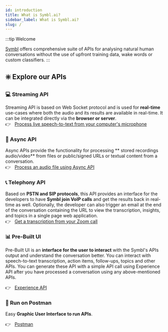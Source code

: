 ```yaml
---
id: introduction
title: What is Symbl.ai?
sidebar_label: What is Symbl.ai?
slug: /
---
```


:::tip Welcome

[Symbl](https://symbl.ai/) offers comprehensive suite of APIs for analysing natural human conversations without the use of upfront training data, wake words or custom classifiers.
:::


## ❇️ Explore our APIs

### 💻  Streaming API
Streaming API is based on Web Socket protocol and is used for **real-time** use-cases where both the audio and its results are available in real-time. It can be integrated directly via the **browser or server**.<br/>
👉 &nbsp; [Process live speech-to-text from your computer's microphone](/docs/getting-started-with-streaming-api)

### 🎥  Async API
Async APIs provide the functionality for processing ** stored recordings audio/video** from files or public/signed URLs or textual content from a conversation.<br/>
👉 &nbsp; [Process an audio file using Async API](/docs/getting-started-with-async-api)

### 📞 Telephony API
Based on **PSTN and SIP protocols**, this API provides an interface for the developers to have **Symbl join VoIP calls** and get the results back in real-time as well. Optionally, the developer can also trigger an email at the end of the conversation containing the URL to view the transcription, insights, and topics in a single page web application.<br/>
👉 &nbsp; [Get a transcription from your Zoom call](/docs/getting-started-with-telephony-api)

### 📊 Pre-Built UI
Pre-Built UI is an **interface for the user to interact** with the Symbl's APIs output and understand the conversation better. You can interact with speech-to-text transcription, action items, follow-ups, topics and other APIs. You can generate these API with a simple API call using Experience API after you have processed a conversation using any above-mentioned APIs.

👉 &nbsp; [Experience API](/docs/pre-built-ui/experience-api)


### 🔌 Run on Postman
Easy **Graphic User Interface to run APIs**.

👉 &nbsp; [Postman](/docs/developer-tools/postman)
